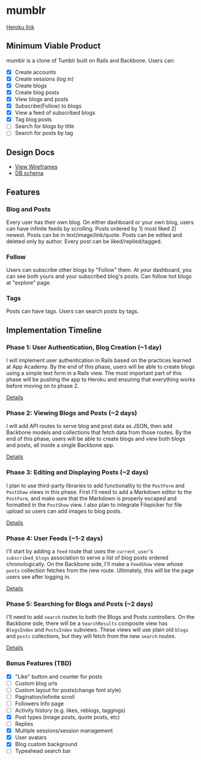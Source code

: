 # mumblr

[Heroku link][heroku]

[heroku]: https://mumblrr.herokuapp.com/

## Minimum Viable Product
mumblr is a clone of Tumblr built on Rails and Backbone. Users can:

<!-- This is a Markdown checklist. Use it to keep track of your progress! -->

- [x] Create accounts
- [x] Create sessions (log in)
- [x] Create blogs
- [x] Create blog posts
- [x] View blogs and posts
- [x] Subscribe(Follow) to blogs
- [x] View a feed of subscribed blogs
- [x] Tag blog posts
- [ ] Search for blogs by title
- [ ] Search for posts by tag

## Design Docs
* [View Wireframes][views]
* [DB schema][schema]

[views]: ./docs/views.md
[schema]: ./docs/schema.md

## Features

### Blog and Posts
Every user has their own blog. On either dashboard or your own blog, users can have
infinite feeds by scrolling. Posts ordered by 1) most liked 2) newest.
Posts can be in text/image/link/quote. Posts can be edited and deleted only by
author. Every post can be liked/replied/tagged.

### Follow
Users can subscribe other blogs by "Follow" them. At your dashboard, you can see
both yours and your subscribed blog's posts. Can follow hot blogs at "explore" page.

### Tags
Posts can have tags. Users can search posts by tags.

## Implementation Timeline

### Phase 1: User Authentication, Blog Creation (~1 day)
I will implement user authentication in Rails based on the practices learned at
App Academy. By the end of this phase, users will be able to create blogs using
a simple text form in a Rails view. The most important part of this phase will
be pushing the app to Heroku and ensuring that everything works before moving on
to phase 2.

[Details][phase-one]

### Phase 2: Viewing Blogs and Posts (~2 days)
I will add API routes to serve blog and post data as JSON, then add Backbone
models and collections that fetch data from those routes. By the end of this
phase, users will be able to create blogs and view both blogs and posts, all
inside a single Backbone app.

[Details][phase-two]

### Phase 3: Editing and Displaying Posts (~2 days)
I plan to use third-party libraries to add functionality to the `PostForm` and
`PostShow` views in this phase. First I'll need to add a Markdown editor to the
`PostForm`, and make sure that the Markdown is properly escaped and formatted in
the `PostShow` view. I also plan to integrate Filepicker for file upload so
users can add images to blog posts.

[Details][phase-three]

### Phase 4: User Feeds (~1-2 days)
I'll start by adding a `feed` route that uses the `current_user`'s
`subscribed_blogs` association to serve a list of blog posts ordered
chronologically. On the Backbone side, I'll make a `FeedShow` view whose `posts`
collection fetches from the new route.  Ultimately, this will be the page users
see after logging in.

[Details][phase-four]

### Phase 5: Searching for Blogs and Posts (~2 days)
I'll need to add `search` routes to both the Blogs and Posts controllers. On the
Backbone side, there will be a `SearchResults` composite view has `BlogsIndex`
and `PostsIndex` subviews. These views will use plain old `blogs` and `posts`
collections, but they will fetch from the new `search` routes.

[Details][phase-five]

### Bonus Features (TBD)
- [x] "Like" button and counter for posts
- [ ] Custom blog urls
- [ ] Custom layout for posts(change font style)
- [ ] Pagination/infinite scroll
- [ ] Followers Info page
- [ ] Activity history (e.g. likes, reblogs, taggings)
- [x] Post types (image posts, quote posts, etc)
- [ ] Replies
- [x] Multiple sessions/session management
- [x] User avatars
- [x] Blog custom background
- [ ] Typeahead search bar

[phase-one]: ./docs/phases/phase1.md
[phase-two]: ./docs/phases/phase2.md
[phase-three]: ./docs/phases/phase3.md
[phase-four]: ./docs/phases/phase4.md
[phase-five]: ./docs/phases/phase5.md
